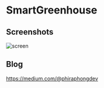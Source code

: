 # SmartGreenhouse


## Screenshots
![screen](https://user-images.githubusercontent.com/20079798/27176083-704ab7b2-51eb-11e7-8b93-31c76ff9f907.jpg)


## Blog
https://medium.com/@phiraphongdev
